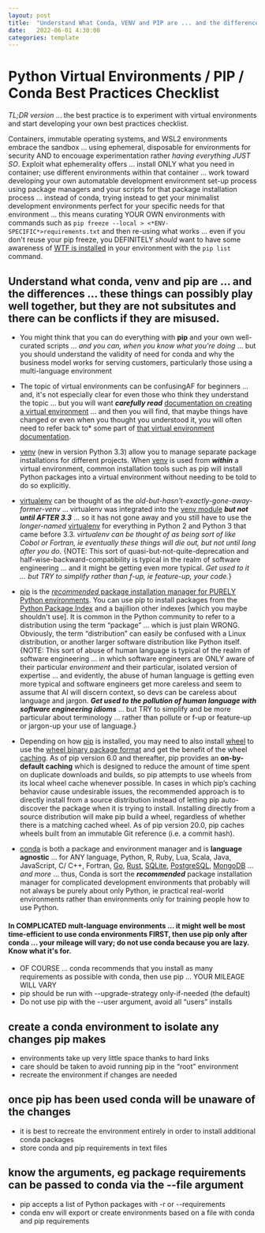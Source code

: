```yaml
---
layout: post
title:  "Understand What Conda, VENV and PIP are ... and the differences"
date:   2022-06-01 4:30:00
categories: template
---
```



# Python Virtual Environments / PIP / Conda Best Practices Checklist

*TL;DR version* ... the best practice is to experiment with virtual environments and start developing your own best practices checklist.

Containers, immutable operating systems, and WSL2 environments embrace the sandbox ... using ephemeral, disposable for environments for security AND to encouage experimentation rather *having everything JUST SO*. Exploit what ephemerality offers ... install ONLY what you need in container; use different environments within that container ... work toward developing your own automatable development environment set-up process using package managers and your scripts for that package installation process ... instead of conda, trying instead to get your minimalist development environments perfect for your specific needs for that environment ... this means curating YOUR OWN environments with commands such as `pip freeze --local > <*ENV-SPECIFIC*>requirements.txt` and then re-using what works ... even if you don't reuse your pip freeze, you DEFINITELY *should* want to have some awareness of [WTF is installed](0_8_InvestigateInstalledPackages.MD) in your environment with the `pip list` command.

## Understand what conda, venv and pip are ... and the differences ... these things can possibly play well together, but they are not subsitutes and there can be conflicts if they are misused.

* You might think that you can do everything with **pip** and your own well-curated scripts ... *and you can, when you know what you're doing* ... but you should understand the validity of need for conda and why the business model works for serving customers, particularly those using a multi-language environment

* The topic of virtual environments can be confusingAF for beginners ... and, it's not especially clear for even those who think they understand the topic ... but you will want ***carefully read*** [documentation on creating a virtual environment](https://packaging.python.org/en/latest/guides/installing-using-pip-and-virtual-environments/#creating-a-virtual-environment) ... and then you will find, that maybe things have changed or even when you thought you understood it, you will often need to refer back to* some part of [that virtual environment documentation](https://packaging.python.org/en/latest/guides/installing-using-pip-and-virtual-environments/#creating-a-virtual-environment). 

* [venv](https://docs.python.org/3/library/venv.html) (new in version Python 3.3) allow you to manage separate package installations for different projects. When [venv](https://docs.python.org/3/library/venv.html) is used from ***within*** a virtual environment, common installation tools such as pip will install Python packages into a virtual environment without needing to be told to do so explicitly.

* [virtualenv](https://virtualenv.pypa.io/en/stable/index.html) can be thought of as the *old-but-hasn't-exactly-gone-away-former-venv* ... virtualenv was integrated into the [venv module](https://docs.python.org/3/library/venv.html) ***but not until AFTER 3.3*** ... so it has not gone away and you still have to use the *longer-named* [virtualenv](https://virtualenv.pypa.io/en/stable/index.html) for everything in Python 2 and Python 3 that came before 3.3. *virtualenv can be thought of as being sort of like Cobol or Fortran, ie eventually these things will die out, but not until long after you do.* {NOTE: This sort of quasi-but-not-quite-deprecation and half-wise-backward-compatibility is typical in the realm of software engineering ... and it might be getting even more typical. *Get used to it ... but TRY to simplify rather than f-up, ie feature-up, your code.*}

* [pip](https://pypi.org/project/pip/) is the [*recommended* package installation manager for PURELY Python environments](https://packaging.python.org/en/latest/guides/tool-recommendations/).  You can use pip to install packages from the [Python Package Index](https://pypi.org/) and a bajillion other indexes [which you maybe shouldn't use]. It is common in the Python community to refer to a distribution using the term “package” ... which is just plain WRONG. Obviously, the term “distribution” can easily be confused with a Linux distribution, or another larger software distribution like Python itself. {NOTE: This sort of abuse of human language is typical of the realm of software engineering ... in which software engineers are ONLY aware of their particular *environment* and their particular, isolated version of expertise ... and evidently, the abuse of human language is getting even more typical and software engineers get more careless and seem to assume that AI will discern context, so devs can be careless about language and jargon. ***Get used to the pollution of human language with software engineering idioms*** ... but TRY to simplify and be more particular about terminology ... rather than pollute or f-up or feature-up or jargon-up your use of language.}

* Depending on how [pip](https://pypi.org/project/pip/) is installed, you may need to also install [wheel](https://wheel.readthedocs.io/en/latest/) to use the [wheel binary package format](https://peps.python.org/pep-0427/) and get the benefit of the wheel [caching](https://pip.pypa.io/en/stable/topics/caching/). As of pip version 6.0 and thereafter, pip provides an **on-by-default caching** which is designed to reduce the amount of time spent on duplicate downloads and builds, so pip attempts to use wheels from its local wheel cache whenever possible. In cases in which pip’s caching behavior cause undesirable issues, the recommended approach is to directly install from a source distribution instead of letting pip auto-discover the package when it is trying to install. Installing directly from a source distribution will make pip build a wheel, regardless of whether there is a matching cached wheel. As of pip version 20.0, pip caches wheels built from an immutable Git reference (i.e. a commit hash).

* [conda](https://conda.io/en/latest/index.html) is both a package and environment manager and is **language agnostic** ... for ANY language, Python, R, Ruby, Lua, Scala, Java, JavaScript, C/ C++, Fortran, [Go](https://anaconda.org/conda-forge/go), [Rust](https://anaconda.org/conda-forge/rust), [SQLite](https://anaconda.org/conda-forge/sqlite), [PostgreSQL](https://anaconda.org/conda-forge/postgresql), [MongoDB](https://anaconda.org/conda-forge/mongodb) ... *and more* ... thus, Conda is sort the ***recommended*** package installation manager for complicated development environments that probably will not always be purely about only Python, ie practical real-world environments rather than environments only for training people how to use Python.


#### In COMPLICATED mult-language environments ... it might well be most time-efficient to use conda environments FIRST, then use pip only after conda ... your mileage will vary; do not use conda because you are lazy. Know what it's for.

* OF COURSE ... conda recommends that you install as many requirements as possible with conda, then use pip ... YOUR MILEAGE WILL VARY
* pip should be run with --upgrade-strategy only-if-needed (the default)
* Do not use pip with the --user argument, avoid all “users” installs

## create a conda environment to isolate any changes pip makes

* environments take up very little space thanks to hard links
* care should be taken to avoid running pip in the “root” environment
* recreate the environment if changes are needed

## once pip has been used conda will be unaware of the changes

* it is best to recreate the environment entirely in order to install additional conda packages 
* store conda and pip requirements in text files

## know the arguments, eg package requirements can be passed to conda via the --file argument
* pip accepts a list of Python packages with -r or --requirements
* conda env will export or create environments based on a file with conda and pip requirements
